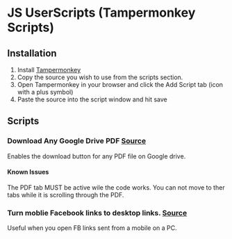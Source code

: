 # JS UserScripts (Tampermonkey Scripts)

## Installation

1. Install [Tampermonkey](https://tampermonkey.net/)
2. Copy the source you wish to use from the scripts section.
3. Open Tampermonkey in your browser and click the Add Script tab (icon with a plus symbol)
4. Paste the source into the script window and hit save

## Scripts
### Download Any Google Drive PDF [Source](/DLGDrivePDFs.js)
Enables the download button for any PDF file on Google drive.
#### Known Issues
The PDF tab MUST be active wile the code works. You can not move to ther tabs while it is scrolling through the PDF.
### Turn moblie Facebook links to desktop links. [Source](/FBLinksToPC.js)
Useful when you open FB links sent from a mobile on a PC.
